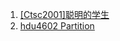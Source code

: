 1. [[Ctsc2001]聪明的学生](https://www.lydsy.com/JudgeOnline/problem.php?id=2523)
2. [hdu4602 Partition](http://acm.hdu.edu.cn/showproblem.php?pid=4602)

